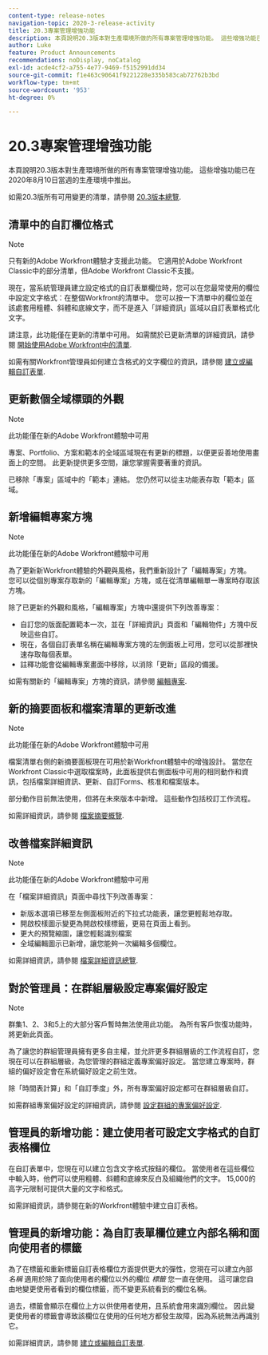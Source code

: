 ```yaml
---
content-type: release-notes
navigation-topic: 2020-3-release-activity
title: 20.3專案管理增強功能
description: 本頁說明20.3版本對生產環境所做的所有專案管理增強功能。 這些增強功能已在2020年8月10日當週的生產環境中推出。
author: Luke
feature: Product Announcements
recommendations: noDisplay, noCatalog
exl-id: acde4cf2-a755-4e77-9469-f5152991dd34
source-git-commit: f1e463c90641f9221228e335b583cab72762b3bd
workflow-type: tm+mt
source-wordcount: '953'
ht-degree: 0%

---
```


# 20.3專案管理增強功能

本頁說明20.3版本對生產環境所做的所有專案管理增強功能。 這些增強功能已在2020年8月10日當週的生產環境中推出。

如需20.3版所有可用變更的清單，請參閱 [20.3版本總覽](../../../product-announcements/product-releases/20.3-release-activity/20-3-release-overview.md).

## 清單中的自訂欄位格式

>[!NOTE]
>
>只有新的Adobe Workfront體驗才支援此功能。 它適用於Adobe Workfront Classic中的部分清單，但Adobe Workfront Classic不支援。

現在，當系統管理員建立設定格式的自訂表單欄位時，您可以在您最常使用的欄位中設定文字格式：在整個Workfront的清單中。 您可以按一下清單中的欄位並在該處套用粗體、斜體和底線文字，而不是進入「詳細資訊」區域以自訂表單格式化文字。

請注意，此功能僅在更新的清單中可用。 如需關於已更新清單的詳細資訊，請參閱 [開始使用Adobe Workfront中的清單](../../../workfront-basics/navigate-workfront/use-lists/view-items-in-a-list.md).

如需有關Workfront管理員如何建立含格式的文字欄位的資訊，請參閱 [建立或編輯自訂表單](../../../administration-and-setup/customize-workfront/create-manage-custom-forms/create-or-edit-a-custom-form.md).

## 更新數個全域標頭的外觀

>[!NOTE]
>
>此功能僅在新的Adobe Workfront體驗中可用

專案、Portfolio、方案和範本的全域區域現在有更新的標題，以便更妥善地使用畫面上的空間。 此更新提供更多空間，讓您掌握需要著重的資訊。

已移除「專案」區域中的「範本」連結。 您仍然可以從主功能表存取「範本」區域。

## 新增編輯專案方塊

>[!NOTE]
>
>此功能僅在新的Adobe Workfront體驗中可用

為了更新新Workfront體驗的外觀與風格，我們重新設計了「編輯專案」方塊。 您可以從個別專案存取新的「編輯專案」方塊，或在從清單編輯單一專案時存取該方塊。

除了已更新的外觀和風格，「編輯專案」方塊中還提供下列改善專案：

* 自訂您的版面配置範本一次，並在「詳細資訊」頁面和「編輯物件」方塊中反映這些自訂。
* 現在，各個自訂表單名稱在編輯專案方塊的左側面板上可用，您可以從那裡快速存取每個表單。
* 註釋功能會從編輯專案畫面中移除，以消除「更新」區段的備援。

<!--
<p data-mc-conditions="QuicksilverOrClassic.Draft mode">For information about the new Edit Box box, see "New Edit Object box" (NEW ARTICLE, LINK LATER!!).</p>
-->

如需有關新的「編輯專案」方塊的資訊，請參閱 [編輯專案](../../../manage-work/projects/manage-projects/edit-projects.md).

## 新的摘要面板和檔案清單的更新改進

>[!NOTE]
>
>此功能僅在新的Adobe Workfront體驗中可用

檔案清單右側的新摘要面板現在可用於新Workfront體驗中的增強設計。 當您在Workfront Classic中選取檔案時，此面板提供右側面板中可用的相同動作和資訊，包括檔案詳細資訊、更新、自訂Forms、核准和檔案版本。

部分動作目前無法使用，但將在未來版本中新增。 這些動作包括校訂工作流程。

如需詳細資訊，請參閱 [檔案摘要概覽](../../../documents/managing-documents/summary-for-documents.md).

## 改善檔案詳細資訊

>[!NOTE]
>
>此功能僅在新的Adobe Workfront體驗中可用

在「檔案詳細資訊」頁面中尋找下列改善專案：

* 新版本選項已移至左側面板附近的下拉式功能表，讓您更輕鬆地存取。
* 開啟校樣圖示變更為開啟校樣標籤，更易在頁面上看到。
* 更大的預覽縮圖，讓您輕鬆識別檔案
* 全域編輯圖示已新增，讓您能夠一次編輯多個欄位。

如需詳細資訊，請參閱 [檔案詳細資訊總覽](../../../documents/managing-documents/document-details-overview.md).

## 對於管理員：在群組層級設定專案偏好設定

>[!NOTE]
>
>群集1、2、3和5上的大部分客戶暫時無法使用此功能。 為所有客戶恢復功能時，將更新此頁面。

為了讓您的群組管理員擁有更多自主權，並允許更多群組層級的工作流程自訂，您現在可以在群組層級，為您管理的群組定義專案偏好設定。 當您建立專案時，群組的偏好設定會在系統偏好設定之前生效。

除「時間表計算」和「自訂季度」外，所有專案偏好設定都可在群組層級自訂。

如需群組專案偏好設定的詳細資訊，請參閱 [設定群組的專案偏好設定](../../../administration-and-setup/manage-groups/create-and-manage-groups/configure-project-preferences-group.md).

## 管理員的新增功能：建立使用者可設定文字格式的自訂表格欄位

在自訂表單中，您現在可以建立包含文字格式按鈕的欄位。 當使用者在這些欄位中輸入時，他們可以使用粗體、斜體和底線來反白及組織他們的文字。 15,000的高字元限制可提供大量的文字和格式。

如需詳細資訊，請參閱在新的Workfront體驗中建立自訂表格。

## 管理員的新增功能：為自訂表單欄位建立內部名稱和面向使用者的標籤

為了在標籤和重新標籤自訂表格欄位方面提供更大的彈性，您現在可以建立內部 *名稱* 適用於除了面向使用者的欄位以外的欄位 *標籤* 您一直在使用。 這可讓您自由地變更使用者看到的欄位標籤，而不變更系統看到的欄位名稱。

過去，標籤會顯示在欄位上方以供使用者使用，且系統會用來識別欄位。 因此變更使用者的標籤會導致該欄位在使用的任何地方都發生故障，因為系統無法再識別它。

如需詳細資訊，請參閱 [建立或編輯自訂表單](../../../administration-and-setup/customize-workfront/create-manage-custom-forms/create-or-edit-a-custom-form.md).

